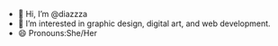 - 👋 Hi, I’m @diazzza
- 👀 I’m interested in graphic design, digital art, and web development.
- 😄 Pronouns:She/Her

<!---
diazzza/diazzza is a ✨ special ✨ repository because its `README.md` (this file) appears on your GitHub profile.
You can click the Preview link to take a look at your changes.
--->
